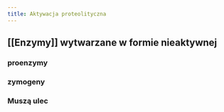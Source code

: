 ```yaml
---
title: Aktywacja proteolityczna
---
```


## [[Enzymy]] wytwarzane w formie nieaktywnej
### proenzymy
### zymogeny
### Muszą ulec
